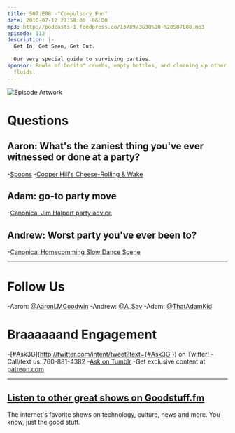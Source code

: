 ```yaml
---
title: S07:E08 -"Compulsory Fun"
date: 2016-07-12 21:58:00 -06:00
mp3: http://podcasts-1.feedpress.co/13789/3G3Q%20-%20S07E08.mp3
episode: 112
description: |-
  Get In, Get Seen, Get Out.

  Our very special guide to surviving parties.
sponsor: Bowls of Dorito™ crumbs, empty bottles, and cleaning up other people's bodily
  fluids.
---
```


![Episode Artwork][1]

# Questions

## Aaron: What's the zaniest thing you've ever witnessed or done at a party?

-[Spoons][2]
-[Cooper Hill's Cheese-Rolling &amp; Wake][3]

## Adam: go-to party move

-[Canonical Jim Halpert party advice][4]

## Andrew: Worst party you've ever been to?

-[Canonical Homecomming Slow Dance Scene][5]

***

# Follow Us
-Aaron: [@AaronLMGoodwin](http://twitter.com/aaronlmgoodwin)
-Andrew: [@A_Sav](http://twitter.com/a_sav)
-Adam: [@ThatAdamKid](http://twitter.com/thatadamkid)

# Braaaaaand Engagement
-[#Ask3G](http://twitter.com/intent/tweet?text={#Ask3G }) on Twitter!
-Call/text us: 760-881-4382
-[Ask on Tumblr](http://3g3q.co/ask)
-Get exclusive content at [patreon.com](http://www.patreon.com/3g3q)

***

## [Listen to other great shows on Goodstuff.fm](http://goodstuff.fm/)
The internet's favorite shows on technology, culture, news and more. You know, just the good stuff.

[1]: http://l.gdwn.co/Mq23.jpg
[2]: https://en.wikipedia.org/wiki/Spoons
[3]: http://bit.ly/29rb3k4
[4]: https://youtu.be/b9pvt-IDXKk
[5]: https://youtu.be/KJlVirycg-0
